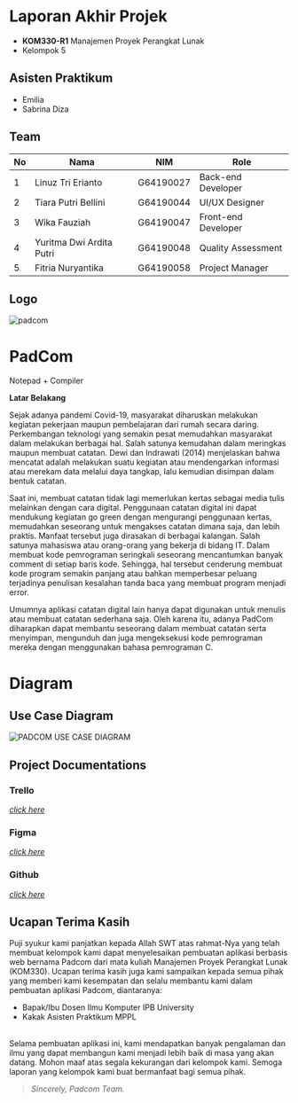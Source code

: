 # Laporan Akhir Projek
- **KOM330-R1** Manajemen Proyek Perangkat Lunak
- Kelompok 5

## Asisten Praktikum
- Emilia
- Sabrina Diza

## Team
<table>
  <thead>
      <th>No</th>
      <th>Nama</th>
      <th>NIM</th>
      <th>Role</th>
  </thead>
  
  <tbody>
    <tr>
      <td>1</td>
      <td>Linuz Tri Erianto</td>
      <td>G64190027</td>
      <td>Back-end Developer</td>
     </tr> 
    <tr>
      <td>2</td>
      <td>Tiara Putri Bellini</td>
      <td>G64190044</td>
      <td>UI/UX Designer</td>
    </tr> 
    <tr>
      <td>3</td>
      <td>Wika Fauziah</td>
      <td>G64190047</td>
      <td>Front-end Developer</td>
    </tr>
    <tr>
      <td>4</td>
      <td>Yuritma Dwi Ardita Putri</td>
      <td>G64190048</td>
      <td>Quality Assessment</td>
    </tr>
    <tr>
      <td>5</td>
      <td>Fitria Nuryantika</td>
      <td>G64190058</td>
      <td>Project Manager</td>
     </tr>
    </tbody>
</table> 

## Logo
![padcom](https://user-images.githubusercontent.com/66372277/204142300-2b0fc0c8-a84f-4d7e-92c1-f8f099d26034.png)

# PadCom
Notepad + Compiler

**Latar Belakang**
<p>Sejak adanya pandemi Covid-19, masyarakat diharuskan melakukan kegiatan pekerjaan maupun pembelajaran dari rumah secara daring. Perkembangan teknologi yang semakin pesat memudahkan masyarakat dalam melakukan berbagai hal. Salah satunya kemudahan dalam meringkas maupun membuat catatan. Dewi dan Indrawati (2014) menjelaskan bahwa mencatat adalah melakukan suatu kegiatan atau mendengarkan informasi atau merekam data melalui daya tangkap, lalu kemudian disimpan dalam bentuk catatan.</p>
<p>
Saat ini, membuat catatan tidak lagi memerlukan kertas sebagai media tulis melainkan dengan cara digital. Penggunaan catatan digital ini dapat mendukung kegiatan go green dengan mengurangi penggunaan kertas, memudahkan seseorang untuk mengakses catatan dimana saja, dan lebih praktis. Manfaat tersebut juga dirasakan di berbagai kalangan. Salah satunya mahasiswa atau orang-orang yang bekerja di bidang IT. Dalam membuat kode pemrograman seringkali seseorang mencantumkan banyak comment di setiap baris kode. Sehingga, hal tersebut cenderung membuat kode program semakin panjang atau bahkan memperbesar peluang terjadinya penulisan kesalahan tanda baca yang membuat program menjadi error.</p>
<p>Umumnya aplikasi catatan digital lain hanya dapat digunakan untuk menulis atau membuat catatan sederhana saja. Oleh karena itu, adanya PadCom diharapkan dapat membantu seseorang dalam membuat catatan serta menyimpan, mengunduh dan juga mengeksekusi kode pemrograman mereka dengan menggunakan bahasa pemrograman C.</p>

# Diagram
## Use Case Diagram
![PADCOM USE CASE DIAGRAM](https://user-images.githubusercontent.com/66372277/204142422-4b69e81b-638b-414e-ad59-342f17d8fbaa.png)

## Project Documentations 
### Trello 
[*click here*](https://ipb.link/trello-padcom)

### Figma 
[*click here*](https:/ipb.link/figma-padcom)

### Github 
[*click here*](https://ipb.link/github-padcom)

## Ucapan Terima Kasih
Puji syukur kami panjatkan kepada Allah SWT atas rahmat-Nya yang telah membuat kelompok kami dapat menyelesaikan pembuatan aplikasi berbasis web bernama Padcom dari mata kuliah Manajemen Proyek Perangkat Lunak (KOM330). Ucapan terima kasih juga kami sampaikan kepada semua pihak yang memberi kami kesempatan dan selalu membantu kami dalam pembuatan aplikasi Padcom, diantaranya:
<br>
- Bapak/Ibu Dosen Ilmu Komputer IPB University
- Kakak Asisten Praktikum MPPL
</br>
Selama pembuatan aplikasi ini, kami mendapatkan banyak pengalaman dan ilmu yang dapat membangun kami menjadi lebih baik di masa yang akan datang. Mohon maaf atas segala kekurangan dari kelompok kami. Semoga laporan yang kelompok kami buat bermanfaat bagi semua pihak.

> *Sincerely, Padcom Team.*
